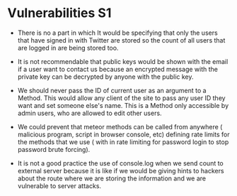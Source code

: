 # Vulnerabilities S1

* There is no a part in which It would be specifying that only the users that have signed in with Twitter are stored so the count of all users that are logged in are being stored too.

* It is not recommendable that public keys would be shown with the email if a user want to contact us because an encrypted message with the private key can be decrypted by anyone with the public key. 

* We should never pass the ID of current user as an argument to a Method. This would allow any client of the site to pass any user ID they want and set someone else's name. This is a Method only accessible by admin users, who are allowed to edit other users.

* We could prevent that meteor methods can be called from anywhere ( malicious program, script in browser console, etc) defining rate limits for the methods that we use ( with in rate limiting for password login to stop password brute forcing).

* It is not a good practice the use of console.log when we send count to external server because it is like if we would be giving hints to hackers about the route where we are storing the information and we are vulnerable to server attacks.